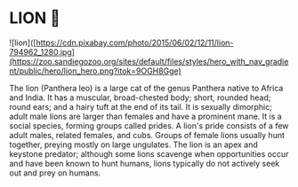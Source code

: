 # LION 🦁 
![lion]([https://cdn.pixabay.com/photo/2015/06/02/12/11/lion-794962_1280.jpg](https://zoo.sandiegozoo.org/sites/default/files/styles/hero_with_nav_gradient/public/hero/lion_hero.png?itok=9OGH8Gge)


The lion (Panthera leo) is a large cat of the genus Panthera native to Africa and India. It has a muscular, broad-chested body; short, rounded head; round ears; and a hairy tuft at the end of its tail. It is sexually dimorphic; adult male lions are larger than females and have a prominent mane. It is a social species, forming groups called prides. A lion's pride consists of a few adult males, related females, and cubs. Groups of female lions usually hunt together, preying mostly on large ungulates. The lion is an apex and keystone predator; although some lions scavenge when opportunities occur and have been known to hunt humans, lions typically do not actively seek out and prey on humans.

